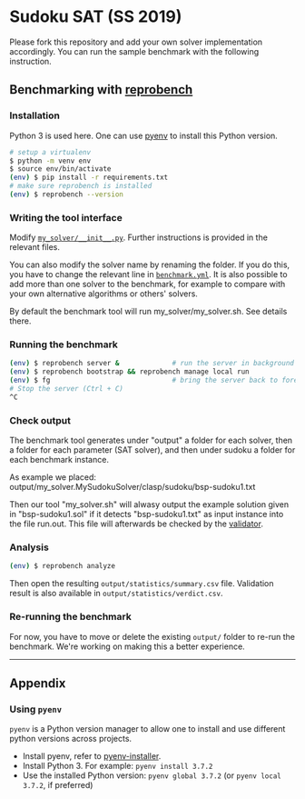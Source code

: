 # Sudoku SAT (SS 2019)

Please fork this repository and add your own solver implementation accordingly.
You can run the sample benchmark with the following instruction.

## Benchmarking with [reprobench](https://github.com/rkkautsar/reprobench)

### Installation

Python 3 is used here. One can use [pyenv](#using-pyenv) to install this Python version.

```sh
# setup a virtualenv
$ python -m venv env
$ source env/bin/activate
(env) $ pip install -r requirements.txt
# make sure reprobench is installed
(env) $ reprobench --version
```

### Writing the tool interface

Modify [`my_solver/__init__.py`](my_solver/__init__.py).
Further instructions is provided in the relevant files.

You can also modify the solver name by renaming the folder.
If you do this, you have to change the relevant line in [`benchmark.yml`](benchmark.yml).
It is also possible to add more than one solver to the benchmark, for example to compare with your own alternative algorithms or others' solvers.

By default the benchmark tool will run my_solver/my_solver.sh.
See details there.

### Running the benchmark

```sh
(env) $ reprobench server &             # run the server in background
(env) $ reprobench bootstrap && reprobench manage local run
(env) $ fg                              # bring the server back to foreground
# Stop the server (Ctrl + C)
^C
```

### Check output

The benchmark tool generates under "output" a folder for each solver, then a folder for each parameter (SAT solver), and then under sudoku a folder for each benchmark instance.

As example we placed:
output/my_solver.MySudokuSolver/clasp/sudoku/bsp-sudoku1.txt

Then our tool "my_solver.sh" will alwasy output the example solution given in "bsp-sudoku1.sol" if it detects "bsp-sudoku1.txt" as input instance into the file run.out.
This file will afterwards be checked by the [validator](sudoku/validate.py).

### Analysis

```sh
(env) $ reprobench analyze
```

Then open the resulting `output/statistics/summary.csv` file.
Validation result is also available in `output/statistics/verdict.csv`.

### Re-running the benchmark

For now, you have to move or delete the existing `output/` folder to re-run the benchmark. We're working on making this a better experience.

---

## Appendix

### Using `pyenv`

`pyenv` is a Python version manager to allow one to install and use different python versions across projects.

- Install pyenv, refer to [pyenv-installer](https://github.com/pyenv/pyenv-installer).
- Install Python 3. For example: `pyenv install 3.7.2`
- Use the installed Python version: `pyenv global 3.7.2` (or `pyenv local 3.7.2`, if preferred)
